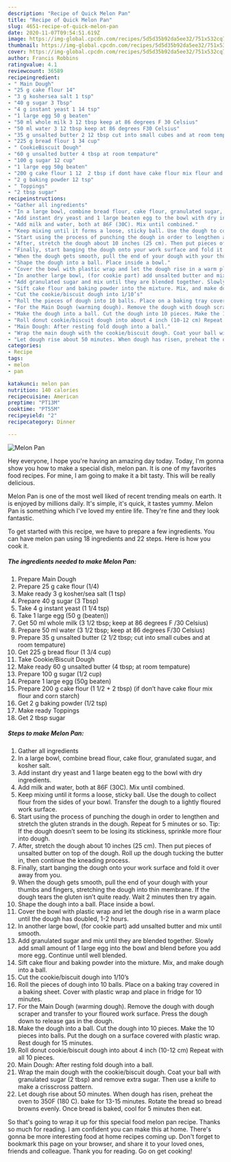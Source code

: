 ```yaml
---
description: "Recipe of Quick Melon Pan"
title: "Recipe of Quick Melon Pan"
slug: 4651-recipe-of-quick-melon-pan
date: 2020-11-07T09:54:51.619Z
image: https://img-global.cpcdn.com/recipes/5d5d35b92da5ee32/751x532cq70/melon-pan-recipe-main-photo.jpg
thumbnail: https://img-global.cpcdn.com/recipes/5d5d35b92da5ee32/751x532cq70/melon-pan-recipe-main-photo.jpg
cover: https://img-global.cpcdn.com/recipes/5d5d35b92da5ee32/751x532cq70/melon-pan-recipe-main-photo.jpg
author: Francis Robbins
ratingvalue: 4.1
reviewcount: 36589
recipeingredient:
- " Main Dough"
- "25 g cake flour 14"
- "3 g koshersea salt 1 tsp"
- "40 g sugar 3 Tbsp"
- "4 g instant yeast 1 14 tsp"
- "1 large egg 50 g beaten"
- "50 ml whole milk 3 12 tbsp keep at 86 degrees F 30 Celsius"
- "50 ml water 3 12 tbsp keep at 86 degrees F30 Celsius"
- "35 g unsalted butter 2 12 tbsp cut into small cubes and at room tempature"
- "225 g bread flour 1 34 cup"
- " CookieBiscuit Dough"
- "60 g unsalted butter 4 tbsp at room tempature"
- "100 g sugar 12 cup"
- "1 large egg 50g beaten"
- "200 g cake flour 1 12  2 tbsp if dont have cake flour mix flour and corn starch"
- "2 g baking powder 12 tsp"
- " Toppings"
- "2 tbsp sugar"
recipeinstructions:
- "Gather all ingredients"
- "In a large bowl, combine bread flour, cake flour, granulated sugar, and kosher salt."
- "Add instant dry yeast and 1 large beaten egg to the bowl with dry ingredients."
- "Add milk and water, both at 86F (30C). Mix until combined."
- "Keep mixing until it forms a loose, sticky ball. Use the dough to collect flour from the sides of your bowl. Transfer the dough to a lightly floured work surface."
- "Start using the process of punching the dough in order to lengthen and stretch the gluten strands in the dough. Repeat for 5 minutes or so. Tip: If the dough doesn’t seem to be losing its stickiness, sprinkle more flour into dough."
- "After, stretch the dough about 10 inches (25 cm). Then put pieces of unsalted butter on top of the dough. Roll up the dough tucking the butter in, then continue the kneading process."
- "Finally, start banging the dough onto your work surface and fold it over away from you."
- "When the dough gets smooth, pull the end of your dough with your thumbs and fingers, stretching the dough into thin membrane. If the dough tears the gluten isn’t quite ready. Wait 2 minutes then try again."
- "Shape the dough into a ball. Place inside a bowl."
- "Cover the bowl with plastic wrap and let the dough rise in a warm place until the dough has doubled, 1-2 hours."
- "In another large bowl, (for cookie part) add unsalted butter and mix until smooth."
- "Add granulated sugar and mix until they are blended together. Slowly add small amount of 1 large egg into the bowl and blend before you add more egg. Continue until well blended."
- "Sift cake flour and baking powder into the mixture. Mix, and make dough into a ball."
- "Cut the cookie/biscuit dough into 1/10’s"
- "Roll the pieces of dough into 10 balls. Place on a baking tray covered in a baking sheet. Cover with plastic wrap and place in fridge for 10 minutes."
- "For the Main Dough (warming dough). Remove the dough with dough scraper and transfer to your floured work surface. Press the dough down to release gas in the dough."
- "Make the dough into a ball. Cut the dough into 10 pieces. Make the 10 pieces into balls. Put the dough on a surface covered with plastic wrap. Rest dough for 15 minutes."
- "Roll donut cookie/biscuit dough into about 4 inch (10-12 cm) Repeat with all 10 pieces."
- "Main Dough: After resting fold dough into a ball."
- "Wrap the main dough with the cookie/biscuit dough. Coat your ball with granulated sugar (2 tbsp) and remove extra sugar. Then use a knife to make a crisscross pattern."
- "Let dough rise about 50 minutes. When dough has risen, preheat the oven to 350F (180 C). bake for 13-15 minutes. Rotate the bread so bread browns evenly. Once bread is baked, cool for 5 minutes then eat."
categories:
- Recipe
tags:
- melon
- pan

katakunci: melon pan 
nutrition: 140 calories
recipecuisine: American
preptime: "PT13M"
cooktime: "PT55M"
recipeyield: "2"
recipecategory: Dinner

---
```



![Melon Pan](https://img-global.cpcdn.com/recipes/5d5d35b92da5ee32/751x532cq70/melon-pan-recipe-main-photo.jpg)

Hey everyone, I hope you're having an amazing day today. Today, I'm gonna show you how to make a special dish, melon pan. It is one of my favorites food recipes. For mine, I am going to make it a bit tasty. This will be really delicious.



Melon Pan is one of the most well liked of recent trending meals on earth. It is enjoyed by millions daily. It's simple, it's quick, it tastes yummy. Melon Pan is something which I've loved my entire life. They're fine and they look fantastic.


To get started with this recipe, we have to prepare a few ingredients. You can have melon pan using 18 ingredients and 22 steps. Here is how you cook it.

<!--inarticleads1-->

##### The ingredients needed to make Melon Pan:

1. Prepare  Main Dough
1. Prepare 25 g cake flour (1/4)
1. Make ready 3 g kosher/sea salt (1 tsp)
1. Prepare 40 g sugar (3 Tbsp)
1. Take 4 g instant yeast (1 1/4 tsp)
1. Take 1 large egg (50 g (beaten))
1. Get 50 ml whole milk (3 1/2 tbsp; keep at 86 degrees F /30 Celsius)
1. Prepare 50 ml water (3 1/2 tbsp; keep at 86 degrees F/30 Celsius)
1. Prepare 35 g unsalted butter (2 1/2 tbsp; cut into small cubes and at room tempature)
1. Get 225 g bread flour (1 3/4 cup)
1. Take  Cookie/Biscuit Dough
1. Make ready 60 g unsalted butter (4 tbsp; at room tempature)
1. Prepare 100 g sugar (1/2 cup)
1. Prepare 1 large egg (50g beaten)
1. Prepare 200 g cake flour (1 1/2 + 2 tbsp) (if don’t have cake flour mix flour and corn starch)
1. Get 2 g baking powder (1/2 tsp)
1. Make ready  Toppings
1. Get 2 tbsp sugar




<!--inarticleads2-->

##### Steps to make Melon Pan:

1. Gather all ingredients
1. In a large bowl, combine bread flour, cake flour, granulated sugar, and kosher salt.
1. Add instant dry yeast and 1 large beaten egg to the bowl with dry ingredients.
1. Add milk and water, both at 86F (30C). Mix until combined.
1. Keep mixing until it forms a loose, sticky ball. Use the dough to collect flour from the sides of your bowl. Transfer the dough to a lightly floured work surface.
1. Start using the process of punching the dough in order to lengthen and stretch the gluten strands in the dough. Repeat for 5 minutes or so. Tip: If the dough doesn’t seem to be losing its stickiness, sprinkle more flour into dough.
1. After, stretch the dough about 10 inches (25 cm). Then put pieces of unsalted butter on top of the dough. Roll up the dough tucking the butter in, then continue the kneading process.
1. Finally, start banging the dough onto your work surface and fold it over away from you.
1. When the dough gets smooth, pull the end of your dough with your thumbs and fingers, stretching the dough into thin membrane. If the dough tears the gluten isn’t quite ready. Wait 2 minutes then try again.
1. Shape the dough into a ball. Place inside a bowl.
1. Cover the bowl with plastic wrap and let the dough rise in a warm place until the dough has doubled, 1-2 hours.
1. In another large bowl, (for cookie part) add unsalted butter and mix until smooth.
1. Add granulated sugar and mix until they are blended together. Slowly add small amount of 1 large egg into the bowl and blend before you add more egg. Continue until well blended.
1. Sift cake flour and baking powder into the mixture. Mix, and make dough into a ball.
1. Cut the cookie/biscuit dough into 1/10’s
1. Roll the pieces of dough into 10 balls. Place on a baking tray covered in a baking sheet. Cover with plastic wrap and place in fridge for 10 minutes.
1. For the Main Dough (warming dough). Remove the dough with dough scraper and transfer to your floured work surface. Press the dough down to release gas in the dough.
1. Make the dough into a ball. Cut the dough into 10 pieces. Make the 10 pieces into balls. Put the dough on a surface covered with plastic wrap. Rest dough for 15 minutes.
1. Roll donut cookie/biscuit dough into about 4 inch (10-12 cm) Repeat with all 10 pieces.
1. Main Dough: After resting fold dough into a ball.
1. Wrap the main dough with the cookie/biscuit dough. Coat your ball with granulated sugar (2 tbsp) and remove extra sugar. Then use a knife to make a crisscross pattern.
1. Let dough rise about 50 minutes. When dough has risen, preheat the oven to 350F (180 C). bake for 13-15 minutes. Rotate the bread so bread browns evenly. Once bread is baked, cool for 5 minutes then eat.




So that's going to wrap it up for this special food melon pan recipe. Thanks so much for reading. I am confident you can make this at home. There's gonna be more interesting food at home recipes coming up. Don't forget to bookmark this page on your browser, and share it to your loved ones, friends and colleague. Thank you for reading. Go on get cooking!
